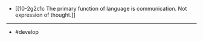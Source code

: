 - [[10-2g2c1c The primary function of language is communication. Not expression of thought.]]
---
- #develop
